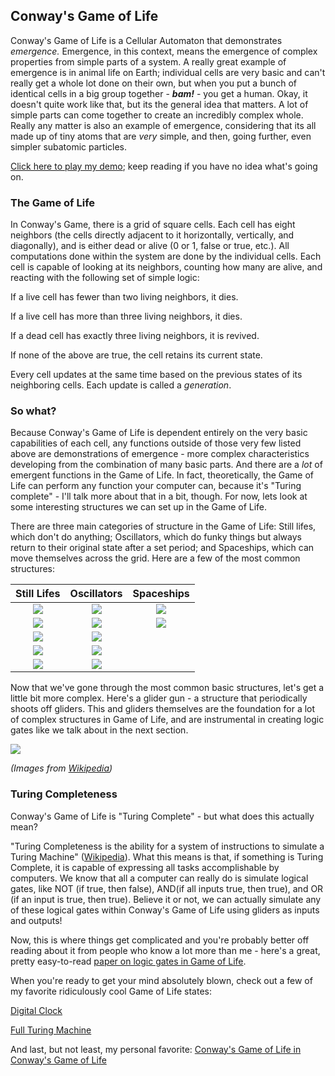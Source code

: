 ## Conway's Game of Life
Conway's Game of Life is a Cellular Automaton that demonstrates *emergence.* Emergence, in this context, means the emergence of complex properties from simple parts of a system. A really great example of emergence is in animal life on Earth; individual cells are very basic and can't really get a whole lot done on their own, but when you put a bunch of identical cells in a big group together - ***bam!*** - you get a human. Okay, it doesn't quite work like that, but its the general idea that matters. A lot of simple parts can come together to create an incredibly complex whole. Really any matter is also an example of emergence, considering that its all made up of tiny atoms that are *very* simple, and then, going further, even simpler subatomic particles.

[Click here to play my demo](https://mitchtjones.github.io/JS-Game-of-Life/); keep reading if you have no idea what's going on.

### The Game of Life
In Conway's Game, there is a grid of square cells. Each cell has eight neighbors (the cells directly adjacent to it horizontally, vertically, and diagonally), and is either dead or alive (0 or 1, false or true, etc.). All computations done within the system are done by the individual cells. Each cell is capable of looking at its neighbors, counting how many are alive, and reacting with the following set of simple logic:

If a live cell has fewer than two living neighbors, it dies.

If a live cell has more than three living neighbors, it dies.

If a dead cell has exactly three living neighbors, it is revived.

If none of the above are true, the cell retains its current state.

Every cell updates at the same time based on the previous states of its neighboring cells. Each update is called a *generation*.

### So what?
Because Conway's Game of Life is dependent entirely on the very basic capabilities of each cell, any functions outside of those very few listed above are demonstrations of emergence - more complex characteristics developing from the combination of many basic parts. And there are a *lot* of emergent functions in the Game of Life. In fact, theoretically, the Game of Life can perform any function your computer can, because it's "Turing complete" - I'll talk more about that in a bit, though. For now, lets look at some interesting structures we can set up in the Game of Life.

There are three main categories of structure in the Game of Life: Still lifes, which don't do anything; Oscillators, which do funky things but always return to their original state after a set period; and Spaceships, which can move themselves across the grid. Here are a few of the most common structures:

| **Still Lifes** | **Oscillators** | **Spaceships** |
| :---------------------------------:|:---------------------------------:|:-----------------------------:|
| ![](https://upload.wikimedia.org/wikipedia/commons/thumb/7/7f/Game_of_life_boat.svg/82px-Game_of_life_boat.svg.png) | ![](https://upload.wikimedia.org/wikipedia/commons/9/95/Game_of_life_blinker.gif) | ![](https://upload.wikimedia.org/wikipedia/commons/f/f2/Game_of_life_animated_glider.gif) |
| ![](https://upload.wikimedia.org/wikipedia/commons/thumb/6/67/Game_of_life_beehive.svg/98px-Game_of_life_beehive.svg.png) | ![](https://upload.wikimedia.org/wikipedia/commons/1/12/Game_of_life_toad.gif) | ![](https://upload.wikimedia.org/wikipedia/commons/3/37/Game_of_life_animated_LWSS.gif) |
| ![](https://upload.wikimedia.org/wikipedia/commons/thumb/f/f4/Game_of_life_loaf.svg/98px-Game_of_life_loaf.svg.png) | ![](https://upload.wikimedia.org/wikipedia/commons/1/1c/Game_of_life_beacon.gif) |
| ![](https://upload.wikimedia.org/wikipedia/commons/thumb/7/7f/Game_of_life_boat.svg/82px-Game_of_life_boat.svg.png) | ![](https://upload.wikimedia.org/wikipedia/commons/0/07/Game_of_life_pulsar.gif) |
| ![](https://upload.wikimedia.org/wikipedia/commons/thumb/3/31/Game_of_life_flower.svg/82px-Game_of_life_flower.svg.png) | ![](https://upload.wikimedia.org/wikipedia/commons/f/fb/I-Column.gif) |

Now that we've gone through the most common basic structures, let's get a little bit more complex. Here's a glider gun - a structure that periodically shoots off gliders. This and gliders themselves are the foundation for a lot of complex structures in Game of Life, and are instrumental in creating logic gates like we talk about in the next section.

![](https://upload.wikimedia.org/wikipedia/commons/thumb/e/e5/Gospers_glider_gun.gif/220px-Gospers_glider_gun.gif)

*(Images from [Wikipedia](https://en.wikipedia.org/wiki/Conway's_Game_of_Life))*

### Turing Completeness
Conway's Game of Life is "Turing Complete" - but what does this actually mean?

"Turing Completeness is the ability for a system of instructions to simulate a Turing Machine" ([Wikipedia](https://en.wikipedia.org/wiki/Turing_machine)). What this means is that, if something is Turing Complete, it is capable of expressing all tasks accomplishable by computers. We know that all a computer can really do is simulate logical gates, like NOT (if true, then false), AND(if all inputs true, then true), and OR (if an input is true, then true). Believe it or not, we can actually simulate any of these logical gates within Conway's Game of Life using gliders as inputs and outputs!

Now, this is where things get complicated and you're probably better off reading about it from people who know a lot more than me - here's a great, pretty easy-to-read [paper on logic gates in Game of Life](http://www.rennard.org/alife/CollisionBasedRennard.pdf).

When you're ready to get your mind absolutely blown, check out a few of my favorite ridiculously cool Game of Life states:

[Digital Clock](https://www.youtube.com/watch?v=3NDAZ5g4EuU)

[Full Turing Machine](https://www.youtube.com/watch?v=DD0B-4KNna8)

And last, but not least, my personal favorite: [Conway's Game of Life in Conway's Game of Life](https://www.youtube.com/watch?v=xP5-iIeKXE8)